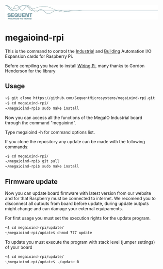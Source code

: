 
[![megaioind-rpi](readmeres/sequent.jpg)](https://www.sequentmicrosystems.com/megaio-ind.html)

# megaioind-rpi

This is the command to control the [Industrial](https://www.sequentmicrosystems.com/megaio-ind.html) and [Building](https://www.sequentmicrosystems.com/megaio-bas.html) Automation I/O Expansion cards for Raspberry Pi.

Before compiling you have to install [Wiring Pi](http://wiringpi.com/download-and-install/), many thanks to Gordon Henderson for the library

## Usage

```bash
~$ git clone https://github.com/SequentMicrosystems/megaioind-rpi.git
~$ cd megaioind-rpi/
~/megaioind-rpi$ sudo make install
```

Now you can access all the functions of the MegaIO Industrial board through the command "megaioind".

Type megaioind -h for command options list.

If you clone the repository any update can be made with the following commands:

```bash
~$ cd megaioind-rpi/  
~/megaioind-rpi$ git pull
~/megaioind-rpi$ sudo make install
```  
## Firmware update

Now you can update board firmware with latest version from our website and for that Raspberry must be connected to internet. We recomend you to disconnect all outputs from board before update, during update outputs might change and can damage your external equipaments. 

For first usage you must set the execution rights for the update program.

```bash
~$ cd megaioind-rpi/update/
~/megaioind-rpi/update$ chmod 777 update
```
To update you must execute the program with stack level (jumper settings) of your board

```bash
~$ cd megaioind-rpi/update/
~/megaioind-rpi/update$ ./update 0
```
